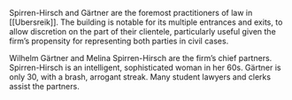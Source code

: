 Spirren-Hirsch and Gärtner are the foremost practitioners of law in [[Ubersreik]]. The building is notable for its multiple entrances and exits, to allow discretion on the part of their clientele, particularly useful given the firm’s propensity for representing both parties in civil cases.

Wilhelm Gärtner and Melina Spirren-Hirsch are the firm’s chief partners. Spirren-Hirsch is an intelligent, sophisticated woman in her 60s. Gärtner is only 30, with a brash, arrogant streak. Many student lawyers and clerks assist the partners.
